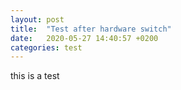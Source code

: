 ```yaml
---
layout: post
title:  "Test after hardware switch"
date:   2020-05-27 14:40:57 +0200
categories: test
---
```


this is a test